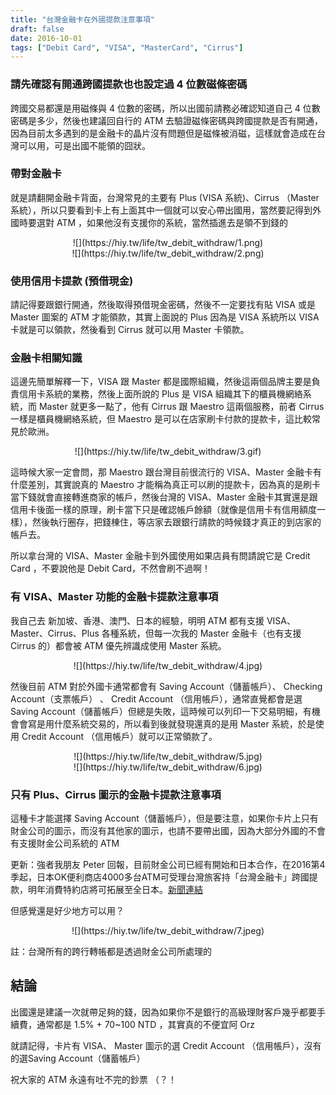 ```yaml
---
title: "台灣金融卡在外國提款注意事項"
draft: false
date: 2016-10-01
tags: ["Debit Card", "VISA", "MasterCard", "Cirrus"]
---
```



### 請先確認有開通跨國提款也也設定過 4 位數磁條密碼

跨國交易都還是用磁條與 4 位數的密碼，所以出國前請務必確認知道自己 4 位數密碼是多少，然後也建議回自行的 ATM 去驗證磁條密碼與跨國提款是否有開通，因為目前太多遇到的是金融卡的晶片沒有問題但是磁條被消磁，這樣就會造成在台灣可以用，可是出國不能領的囧狀。

<!--more-->

### 帶對金融卡

就是請翻開金融卡背面，台灣常見的主要有 Plus (VISA 系統)、Cirrus （Master 系統），所以只要看到卡上有上面其中一個就可以安心帶出國用，當然要記得到外國時要選對 ATM ，如果他沒有支援你的系統，當然插進去是領不到錢的

<center>
![](https://hiy.tw/life/tw_debit_withdraw/1.png)
</center>

<center>
![](https://hiy.tw/life/tw_debit_withdraw/2.png)
</center>


### 使用信用卡提款 (預借現金)

請記得要跟銀行開通，然後取得預借現金密碼，然後不一定要找有貼 VISA 或是 Master 圖案的 ATM 才能領款，其實上面說的 Plus 因為是 VISA 系統所以 VISA 卡就是可以領款，然後看到 Cirrus 就可以用 Master 卡領款。


### 金融卡相關知識

這邊先簡單解釋一下，VISA 跟 Master 都是國際組織，然後這兩個品牌主要是負責信用卡系統的業務，然後上面所說的 Plus 是 VISA 組織其下的櫃員機網絡系統，而 Master 就更多一點了，他有 Cirrus 跟 Maestro 這兩個服務，前者 Cirrus 一樣是櫃員機網絡系統，但 Maestro 是可以在店家刷卡付款的提款卡，這比較常見於歐洲。

<center>
![](https://hiy.tw/life/tw_debit_withdraw/3.gif)
</center>

這時候大家一定會問，那 Maestro 跟台灣目前很流行的 VISA、Master 金融卡有什麼差別，其實說真的 Maestro 才能稱為真正可以刷的提款卡，因為真的是刷卡當下錢就會直接轉進商家的帳戶，然後台灣的 VISA、Master 金融卡其實還是跟信用卡後面一樣的原理，刷卡當下只是確認帳戶餘額（就像是信用卡有信用額度一樣），然後執行圈存，把錢棟住，等店家去跟銀行請款的時候錢才真正的到店家的帳戶去。

所以拿台灣的 VISA、Master 金融卡到外國使用如果店員有問請說它是 Credit Card ，不要說他是 Debit Card，不然會刷不過啊！

### 有 VISA、Master 功能的金融卡提款注意事項

我自己去 新加坡、香港、澳門、日本的經驗，明明 ATM 都有支援 VISA、Master、Cirrus、Plus 各種系統，但每一次我的 Master 金融卡（也有支援 Cirrus 的）都會被 ATM 優先辨識成使用 Master 系統。

<center>
![](https://hiy.tw/life/tw_debit_withdraw/4.jpg)
</center>

然後目前 ATM 對於外國卡通常都會有 Saving Account（儲蓄帳戶）、 Checking Account（支票帳戶） 、 Credit Account （信用帳戶），通常直覺都會是選 Saving Account（儲蓄帳戶）但總是失敗，這時候可以列印一下交易明細，有機會會寫是用什麼系統交易的，所以看到後就發現還真的是用 Master 系統，於是使用 Credit Account （信用帳戶）就可以正常領款了。

<center>
![](https://hiy.tw/life/tw_debit_withdraw/5.jpg)
</center>

<center>
![](https://hiy.tw/life/tw_debit_withdraw/6.jpg)
</center>


### 只有 Plus、Cirrus 圖示的金融卡提款注意事項

這種卡才能選擇 Saving Account（儲蓄帳戶），但是要注意，如果你卡片上只有財金公司的圖示，而沒有其他家的圖示，也請不要帶出國，因為大部分外國的不會有支援財金公司系統的 ATM

更新：強者我朋友 Peter 回報，目前財金公司已經有開始和日本合作，在2016第4季起，日本OK便利商店4000多台ATM可受理台灣旅客持「台灣金融卡」跨國提款，明年消費特約店將可拓展至全日本。[新聞連結](http://money.udn.com/money/story/5613/1579796)


但感覺還是好少地方可以用？

<center>
![](https://hiy.tw/life/tw_debit_withdraw/7.jpeg)
</center>

註：台灣所有的跨行轉帳都是透過財金公司所處理的


## 結論

出國還是建議一次就帶足夠的錢，因為如果你不是銀行的高級理財客戶幾乎都要手續費，通常都是 1.5% + 70~100 NTD ，其實真的不便宜阿 Orz

就請記得，卡片有 VISA、 Master 圖示的選 Credit Account （信用帳戶），沒有的選Saving Account（儲蓄帳戶）

祝大家的 ATM 永遠有吐不完的鈔票 （？！






